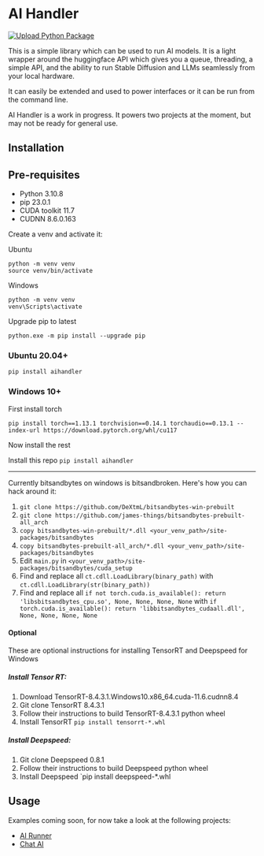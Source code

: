 # AI Handler
[![Upload Python Package](https://github.com/Capsize-Games/aihandler/actions/workflows/python-publish.yml/badge.svg)](https://github.com/Capsize-Games/aihandler/actions/workflows/python-publish.yml)

This is a simple library which can be used to run AI models. It is a light wrapper around the huggingface API
which gives you a queue, threading, a simple API, and the ability to run Stable Diffusion and LLMs seamlessly
from your local hardware.

It can easily be extended and used to power interfaces or it can be run from the command line.

AI Handler is a work in progress. It powers two projects at the moment, but may not be ready for general use.

## Installation

## Pre-requisites

- Python 3.10.8
- pip 23.0.1
- CUDA toolkit 11.7
- CUDNN 8.6.0.163

Create a venv and activate it:

Ubuntu

```
python -m venv venv
source venv/bin/activate
```

Windows

```
python -m venv venv
venv\Scripts\activate
```

Upgrade pip to latest

`python.exe -m pip install --upgrade pip`

### Ubuntu 20.04+

```
pip install aihandler
```

### Windows 10+

First install torch

```
pip install torch==1.13.1 torchvision==0.14.1 torchaudio==0.13.1 --index-url https://download.pytorch.org/whl/cu117
```

Now install the rest

Install this repo `pip install aihandler`

---

Currently bitsandbytes on windows is bitsandbroken. Here's how you can hack around it:

1. `git clone https://github.com/DeXtmL/bitsandbytes-win-prebuilt`
2. `git clone https://github.com/james-things/bitsandbytes-prebuilt-all_arch`
3. `copy bitsandbytes-win-prebuilt/*.dll <your_venv_path>/site-packages/bitsandbytes`
4. `copy bitsandbytes-prebuilt-all_arch/*.dll <your_venv_path>/site-packages/bitsandbytes`
5. Edit `main.py` in `<your_venv_path>/site-packages/bitsandbytes/cuda_setup` 
6. Find and replace all `ct.cdll.LoadLibrary(binary_path)` with `ct.cdll.LoadLibrary(str(binary_path))`
7. Find and replace all `if not torch.cuda.is_available(): return 'libsbitsandbytes_cpu.so', None, None, None, None` with `if torch.cuda.is_available(): return 'libbitsandbytes_cudaall.dll', None, None, None, None`

#### Optional

These are optional instructions for installing TensorRT and Deepspeed for Windows

##### Install Tensor RT:

1. Download TensorRT-8.4.3.1.Windows10.x86_64.cuda-11.6.cudnn8.4
2. Git clone TensorRT 8.4.3.1
3. Follow their instructions to build TensorRT-8.4.3.1 python wheel
4. Install TensorRT `pip install tensorrt-*.whl`
 
##### Install Deepspeed:

1. Git clone Deepspeed 0.8.1
2. Follow their instructions to build Deepspeed python wheel
3. Install Deepspeed `pip install deepspeed-*.whl

## Usage

Examples coming soon, for now take a look at the following projects:

- [AI Runner](https://github.com/Capsize-Games/airunner)
- [Chat AI](https://github.com/Capsize-Games/chatai)
